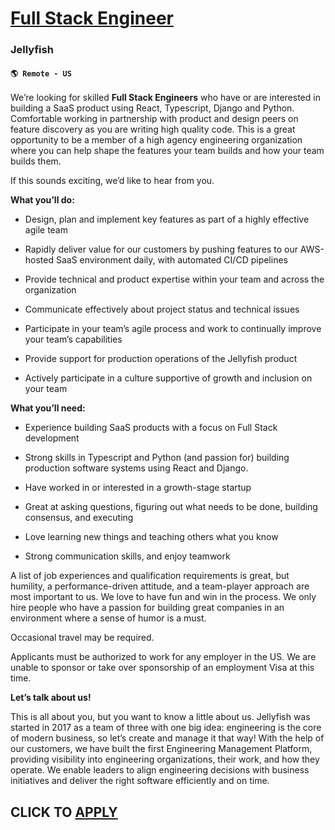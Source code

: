 # [Full Stack Engineer](https://www.remotewlb.com/apply/full-stack-engineer-131900)  
### Jellyfish  
#### `🌎 Remote - US`  

We’re looking for skilled **Full Stack Engineers** who have or are interested in building a SaaS product using React, Typescript, Django and Python. Comfortable working in partnership with product and design peers on feature discovery as you are writing high quality code. This is a great opportunity to be a member of a high agency engineering organization where you can help shape the features your team builds and how your team builds them.

If this sounds exciting, we’d like to hear from you.

 **What you’ll do:**

  * Design, plan and implement key features as part of a highly effective agile team

  * Rapidly deliver value for our customers by pushing features to our AWS-hosted SaaS environment daily, with automated CI/CD pipelines

  * Provide technical and product expertise within your team and across the organization

  * Communicate effectively about project status and technical issues

  * Participate in your team’s agile process and work to continually improve your team’s capabilities

  * Provide support for production operations of the Jellyfish product

  * Actively participate in a culture supportive of growth and inclusion on your team

 **What you’ll need:**

  * Experience building SaaS products with a focus on Full Stack development

  * Strong skills in Typescript and Python (and passion for) building production software systems using React and Django. 

  * Have worked in or interested in a growth-stage startup 

  * Great at asking questions, figuring out what needs to be done, building consensus, and executing

  * Love learning new things and teaching others what you know

  * Strong communication skills, and enjoy teamwork

A list of job experiences and qualification requirements is great, but humility, a performance-driven attitude, and a team-player approach are most important to us. We love to have fun and win in the process. We only hire people who have a passion for building great companies in an environment where a sense of humor is a must.

Occasional travel may be required.

Applicants must be authorized to work for any employer in the US. We are unable to sponsor or take over sponsorship of an employment Visa at this time.

 **Let’s talk about us!**

This is all about you, but you want to know a little about us. Jellyfish was started in 2017 as a team of three with one big idea: engineering is the core of modern business, so let’s create and manage it that way! With the help of our customers, we have built the first Engineering Management Platform, providing visibility into engineering organizations, their work, and how they operate. We enable leaders to align engineering decisions with business initiatives and deliver the right software efficiently and on time.

  
## CLICK TO [APPLY](https://www.remotewlb.com/apply/full-stack-engineer-131900)


